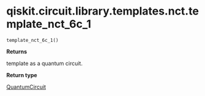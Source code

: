# qiskit.circuit.library.templates.nct.template\_nct\_6c\_1

<span id="undefined" />

`template_nct_6c_1()`

**Returns**

template as a quantum circuit.

**Return type**

[QuantumCircuit](qiskit.circuit.QuantumCircuit#qiskit.circuit.QuantumCircuit "qiskit.circuit.QuantumCircuit")

